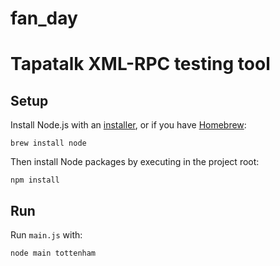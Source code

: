 fan_day
=======

# Tapatalk XML-RPC testing tool

## Setup

Install Node.js with an [installer](http://nodejs.org/download), or if you have [Homebrew](http://brew.sh/):

```
brew install node
```

Then install Node packages by executing in the project root:

```
npm install
```

## Run

Run `main.js` with:

```
node main tottenham
```
